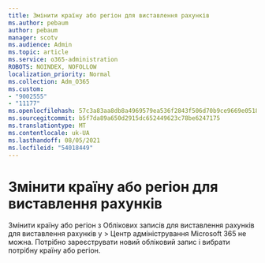 ```yaml
---
title: Змінити країну або регіон для виставлення рахунків
ms.author: pebaum
author: pebaum
manager: scotv
ms.audience: Admin
ms.topic: article
ms.service: o365-administration
ROBOTS: NOINDEX, NOFOLLOW
localization_priority: Normal
ms.collection: Adm_O365
ms.custom:
- "9002555"
- "11177"
ms.openlocfilehash: 57c3a83aa8db8a4969579ea536f2843f506d70b9ce9669e0518ebd6f6e98acbb
ms.sourcegitcommit: b5f7da89a650d2915dc652449623c78be6247175
ms.translationtype: MT
ms.contentlocale: uk-UA
ms.lasthandoff: 08/05/2021
ms.locfileid: "54018449"
---
```

# <a name="change-billing-country-or-region"></a>Змінити країну або регіон для виставлення рахунків

Змінити країну або регіон з Облікових записів для виставлення рахунків для виставлення рахунків у   >   Центр адміністрування Microsoft 365 не можна. Потрібно зареєструвати новий обліковий запис і вибрати потрібну країну або регіон. 